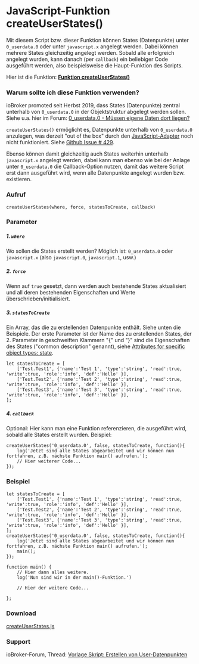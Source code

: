 # JavaScript-Funktion createUserStates()

Mit diesem Script bzw. dieser Funktion können States (Datenpunkte) unter `0_userdata.0` oder unter `javascript.x` angelegt werden. 
Dabei können mehrere States gleichzeitig angelegt werden. Sobald alle erfolgreich angelegt wurden, kann danach (per `callback`) ein beliebiger Code ausgeführt werden, also beispielsweise die Haupt-Funktion des Scripts.

Hier ist die Funktion: **[Funktion createUserStates()](https://github.com/Mic-M/iobroker.createUserStates/blob/master/createUserStates.js)**

### Warum sollte ich diese Funktion verwenden?
ioBroker promoted seit Herbst 2019, dass States (Datenpunkte) zentral unterhalb von `0_userdata.0` in der Objektstruktur abgelegt werden sollen. Siehe u.a. hier im Forum: [0_userdata.0 - Müssen eigene Daten dort liegen?](https://forum.iobroker.net/topic/26389/0_userdata-0-m%C3%BCssen-eigene-daten-dort-liegen)

`createUserStates()` ermöglicht es, Datenpunkte unterhalb von `0_userdata.0` anzulegen, was derzeit "out of the box" durch den [JavaScript-Adapter](https://github.com/ioBroker/ioBroker.javascript) noch nicht funktioniert. Siehe [Github Issue # 429](https://github.com/ioBroker/ioBroker.javascript/issues/429).

Ebenso können damit gleichzeitig auch States weiterhin unterhalb `javascript.x` angelegt werden, dabei kann man ebenso wie bei der Anlage unter `0_userdata.0` die Callback-Option nutzen, damit das weitere Script erst dann ausgeführt wird, wenn alle Datenpunkte angelegt wurden bzw. existieren.


### Aufruf
`createUserStates(where, force, statesToCreate, callback)`

### Parameter

##### 1. `where`
Wo sollen die States erstellt werden? Möglich ist: `0_userdata.0` oder `javascript.x` (also `javascript.0`, `javascript.1`, usw.)

##### 2. `force` 
Wenn auf `true` gesetzt, dann werden auch bestehende States aktualisiert und all deren bestehenden Eigenschaften und Werte überschrieben/initialisiert.

##### 3. `statesToCreate`
Ein Array, das die zu erstellenden Datenpunkte enthält. Siehe unten die Beispiele. Der erste Parameter ist der Name des zu erstellenden States, der 2. Parameter in geschweiften Klammern "{" und "}" sind die Eigenschaften des States ("common description" genannt), siehe [Attributes for specific object types: state](https://github.com/ioBroker/ioBroker/blob/master/doc/SCHEMA.md#state). 
```
let statesToCreate = [
    ['Test.Test1', {'name':'Test 1', 'type':'string', 'read':true, 'write':true, 'role':'info', 'def':'Hello' }],
    ['Test.Test2', {'name':'Test 2', 'type':'string', 'read':true, 'write':true, 'role':'info', 'def':'Hello' }],
    ['Test.Test3', {'name':'Test 3', 'type':'string', 'read':true, 'write':true, 'role':'info', 'def':'Hello' }],
];
```

##### 4. `callback`
Optional: Hier kann man eine Funktion referenzieren, die ausgeführt wird, sobald alle States erstellt wurden.
Beispiel:
```
createUserStates('0_userdata.0', false, statesToCreate, function(){
    log('Jetzt sind alle States abgearbeitet und wir können nun fortfahren, z.B. nächste Funktion main() aufrufen.');
    // Hier weiterer Code...
});
```


### Beispiel

```
let statesToCreate = [
    ['Test.Test1', {'name':'Test 1', 'type':'string', 'read':true, 'write':true, 'role':'info', 'def':'Hello' }],
    ['Test.Test2', {'name':'Test 2', 'type':'string', 'read':true, 'write':true, 'role':'info', 'def':'Hello' }],
    ['Test.Test3', {'name':'Test 3', 'type':'string', 'read':true, 'write':true, 'role':'info', 'def':'Hello' }],
];
createUserStates('0_userdata.0', false, statesToCreate, function(){
    log('Jetzt sind alle States abgearbeitet und wir können nun fortfahren, z.B. nächste Funktion main() aufrufen.');
    main();
});

function main() {
    // Hier dann alles weitere.
    log('Nun sind wir in der main()-Funktion.')

    // Hier der weitere Code...
    
};
```

### Download
[createUserStates.js](https://github.com/Mic-M/iobroker.createUserStates/blob/master/createUserStates.js)

### Support
ioBroker-Forum, Thread: [Vorlage Skript: Erstellen von User-Datenpunkten](https://forum.iobroker.net/topic/26839/)
